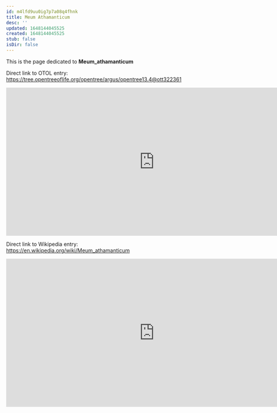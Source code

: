 ```yaml
---
id: m4lfd9uu0ig7p7a08q4fhnk
title: Meum Athamanticum
desc: ''
updated: 1648144045525
created: 1648144045525
stub: false
isDir: false
---
```

This is the page dedicated to **Meum_athamanticum**


Direct link to OTOL entry: https://tree.opentreeoflife.org/opentree/argus/opentree13.4@ott322361



<html>
    <body>
    <iframe src="https://tree.opentreeoflife.org/opentree/argus/opentree13.4@ott322361"
    width="800" height="400" frameborder="0" allowfullscreen> </iframe>
    </body>
</html>
    


Direct link to Wikipedia entry: https://en.wikipedia.org/wiki/Meum_athamanticum



<html>
    <body>
    <iframe src="https://en.wikipedia.org/wiki/Meum_athamanticum"
    width="800" height="400" frameborder="0" allowfullscreen> </iframe>
    </body>
</html>
    
